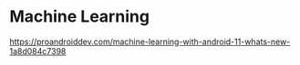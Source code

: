 # Machine Learning
https://proandroiddev.com/machine-learning-with-android-11-whats-new-1a8d084c7398
